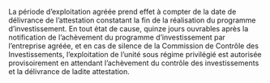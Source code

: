 La période d’exploitation agréée prend effet à compter de la date de délivrance de l’attestation constatant la fin de la réalisation du programme d’investissement.
En tout état de cause, quinze jours ouvrables après la notification de l’achèvement du programme d’investissement par l’entreprise agréée, et en cas de silence de la Commission de Contrôle des Investissements, l’exploitation de l’unité sous régime privilégié est autorisée provisoirement en attendant l’achèvement du contrôle des investissements et la délivrance de ladite attestation.